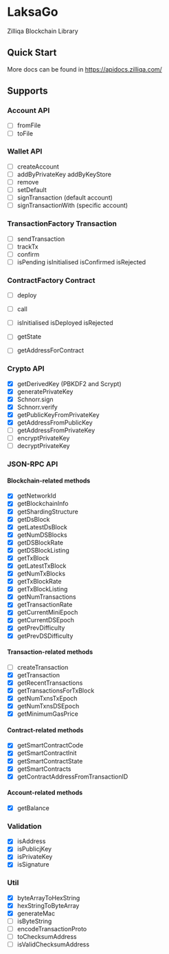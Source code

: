 # LaksaGo

Zilliqa Blockchain  Library

## Quick Start

More docs can be found in https://apidocs.zilliqa.com/


## Supports

### Account API

- [ ] fromFile
- [ ] toFile

### Wallet API

- [ ] createAccount
- [ ] addByPrivateKey addByKeyStore
- [ ] remove
- [ ] setDefault
- [ ] signTransaction (default account)
- [ ] signTransactionWith (specific account)

### TransactionFactory Transaction

- [ ] sendTransaction
- [ ] trackTx
- [ ] confirm
- [ ] isPending isInitialised isConfirmed isRejected

### ContractFactory Contract

- [ ] deploy
- [ ] call
- [ ] isInitialised isDeployed isRejected
- [ ] getState
- [ ] getAddressForContract


### Crypto API

- [x] getDerivedKey (PBKDF2 and Scrypt)
- [x] generatePrivateKey
- [x] Schnorr.sign
- [x] Schnorr.verify
- [x] getPublicKeyFromPrivateKey
- [x] getAddressFromPublicKey
- [ ] getAddressFromPrivateKey
- [ ] encryptPrivateKey
- [ ] decryptPrivateKey

### JSON-RPC API

#### Blockchain-related methods

- [x] getNetworkId
- [x] getBlockchainInfo
- [x] getShardingStructure
- [x] getDsBlock
- [x] getLatestDsBlock
- [x] getNumDSBlocks
- [x] getDSBlockRate
- [x] getDSBlockListing
- [x] getTxBlock
- [x] getLatestTxBlock
- [x] getNumTxBlocks
- [x] getTxBlockRate
- [x] getTxBlockListing
- [x] getNumTransactions
- [x] getTransactionRate
- [x] getCurrentMiniEpoch
- [x] getCurrentDSEpoch
- [x] getPrevDifficulty
- [x] getPrevDSDifficulty

#### Transaction-related methods

- [ ] createTransaction
- [x] getTransaction
- [x] getRecentTransactions
- [x] getTransactionsForTxBlock
- [x] getNumTxnsTxEpoch
- [x] getNumTxnsDSEpoch
- [x] getMinimumGasPrice

#### Contract-related methods

- [x] getSmartContractCode
- [x] getSmartContractInit
- [x] getSmartContractState
- [x] getSmartContracts
- [x] getContractAddressFromTransactionID

#### Account-related methods

- [x] getBalance

### Validation

- [x] isAddress
- [x] isPublicjKey
- [x] isPrivateKey
- [x] isSignature

### Util

- [x] byteArrayToHexString
- [x] hexStringToByteArray
- [x] generateMac
- [ ] isByteString
- [ ] encodeTransactionProto
- [ ] toChecksumAddress
- [ ] isValidChecksumAddress